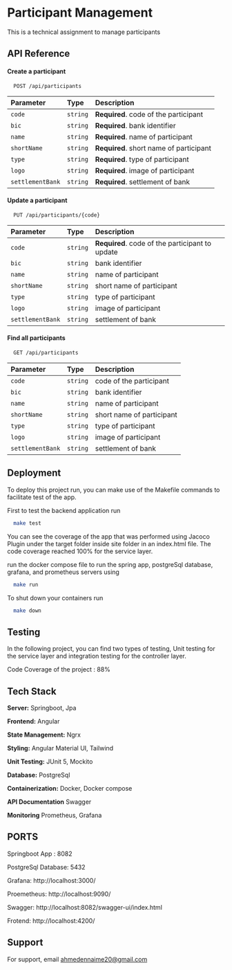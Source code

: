 
# Participant Management

This is a technical assignment to manage participants

## API Reference

#### Create a participant

```http
  POST /api/participants
```

| Parameter | Type     | Description                |
| :-------- | :------- | :------------------------- |
| `code` | `string` | **Required**. code of the participant |
| `bic` | `string` | **Required**. bank identifier |
| `name` | `string` | **Required**. name of participant |
| `shortName` | `string` | **Required**. short name of participant |
| `type` | `string` | **Required**. type of participant |
| `logo` | `string` | **Required**. image of participant |
| `settlementBank` | `string` | **Required**. settlement of bank |

#### Update a participant

```http
  PUT /api/participants/{code}
```

| Parameter | Type     | Description                |
| :-------- | :------- | :------------------------- |
| `code` | `string` | **Required**. code of the participant to update |
| `bic` | `string` | bank identifier |
| `name` | `string` | name of participant |
| `shortName` | `string` | short name of participant |
| `type` | `string` | type of participant |
| `logo` | `string` | image of participant |
| `settlementBank` | `string` | settlement of bank |

#### Find all participants

```http
  GET /api/participants
```

| Parameter | Type     | Description                |
| :-------- | :------- | :------------------------- |
| `code` | `string` | code of the participant |
| `bic` | `string` | bank identifier |
| `name` | `string` | name of participant |
| `shortName` | `string` | short name of participant |
| `type` | `string` | type of participant |
| `logo` | `string` | image of participant |
| `settlementBank` | `string` | settlement of bank |


## Deployment

To deploy this project run, you can make use of the Makefile commands to facilitate test of the app.

First to test the backend application run

```bash
  make test
```

You can see the coverage of the app that was performed using Jacoco Plugin under the target folder inside site folder in an index.html file. The code coverage reached 100% for the service layer.

run the docker compose file to run the spring app, postgreSql database, grafana, and prometheus servers using

```bash
  make run
```

To shut down your containers run

```bash
  make down
```

## Testing

In the following project, you can find two types of testing, Unit testing for the service layer and integration testing for the controller layer.

Code Coverage of the project : 88%

## Tech Stack

**Server:** Springboot, Jpa

**Frontend:** Angular

**State Management:** Ngrx

**Styling:** Angular Material UI, Tailwind

**Unit Testing:** JUnit 5, Mockito

**Database:** PostgreSql

**Containerization:** Docker, Docker compose

**API Documentation** Swagger

**Monitoring** Prometheus, Grafana

## PORTS

Springboot App : 8082

PostgreSql Database: 5432

Grafana: http://localhost:3000/

Proemetheus: http://localhost:9090/

Swagger: http://localhost:8082/swagger-ui/index.html

Frotend: http://localhost:4200/

## Support

For support, email ahmedennaime20@gmail.com